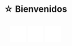<h1 align="center" >☆ Bienvenidos</h1>
<h1 align="center" >

<a href="https://www.facebook.com/"  ><img src="https://raw.githubusercontent.com/JeanPCarrilloG/JeanPCarrilloG/main/ICONS/icons8-facebook.png"/></a>
<a href="https://www.facebook.com/"  ><img src="https://raw.githubusercontent.com/JeanPCarrilloG/JeanPCarrilloG/main/ICONS/icons8-x.png"/></a>
<a href="https://www.instagram.com/"  ><img src="https://raw.githubusercontent.com/JeanPCarrilloG/JeanPCarrilloG/main/ICONS/icons8-instagram.png"/></a>

</h1>

<!--

**JeanPCarrilloG/JeanPCarrilloG** is a ✨ _special_ ✨ repository because its `README.md` (this file) appears on your GitHub profile.

Here are some ideas to get you started:

- 🔭 I’m currently working on ...
- 🌱 I’m currently learning ...
- 👯 I’m looking to collaborate on ...
- 🤔 I’m looking for help with ...
- 💬 Ask me about ...
- 📫 How to reach me: ...
- 😄 Pronouns: ...
- ⚡ Fun fact: ...
-->
